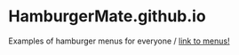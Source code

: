 # HamburgerMate.github.io
Examples of hamburger menus for everyone
/
[link to menus!](https://konradszymanski.github.io/HamburgerMate.github.io)
